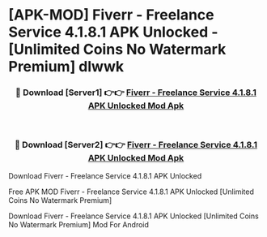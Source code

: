 # [APK-MOD] Fiverr - Freelance Service 4.1.8.1 APK Unlocked - [Unlimited Coins No Watermark Premium] dlwwk



<div align="center">
<h3>🔴 Download [Server1] 👉👉 <a href="https://momento.my/?title=Fiverr_-_Freelance_Service_4.1.8.1_APK_Unlocked">Fiverr - Freelance Service 4.1.8.1 APK Unlocked Mod Apk</a></h3><br>

<h3>🔴 Download [Server2] 👉👉 <a href="https://momento.my/?title=Fiverr_-_Freelance_Service_4.1.8.1_APK_Unlocked">Fiverr - Freelance Service 4.1.8.1 APK Unlocked Mod Apk</a></h3>
</div>



Download Fiverr - Freelance Service 4.1.8.1 APK Unlocked 

Free APK MOD Fiverr - Freelance Service 4.1.8.1 APK Unlocked [Unlimited Coins No Watermark Premium]

Download Fiverr - Freelance Service 4.1.8.1 APK Unlocked [Unlimited Coins No Watermark Premium] Mod For Android
